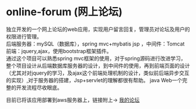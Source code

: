 # online-forum (网上论坛)
独立开发的一个网上论坛的web应用，实现用户留言回复，管理员对论坛及用户的权限进行管理。<br>
后端服务器：mySQL（数据库），spring mvc+mybatis jsp ，中间件：Tomcat<br>
前端：jquery,ajax，使用bootstrap框架插件。<br>
通过这个项目可以熟悉spring mvc框架的使用，对于spring源码进行改进学习，整个项目设计从后端数据库服务器的设计，到中间件的使用，再到前端页面的设计（尤其对对jquery的学习，及ajax这个前端处理机制的设计，类似前后端异步交互的实现）,对于服务器的搭建，Jsp+servlet的理解都很有帮助。
java Web一个完整的开发流程尽收眼底。

目前已将该应用部署到aws服务器上，链接附上->
[我的论坛](http://18.221.27.170:8082/1.03)
